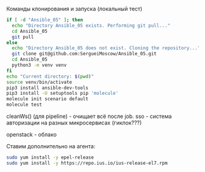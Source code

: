 Команды клонирования и запуска (локальный тест)

```bash
if [ -d "Ansible_05" ]; then
  echo "Directory Ansible_05 exists. Performing git pull..."
  cd Ansible_05
  git pull
else
  echo "Directory Ansible_05 does not exist. Cloning the repository..."
  git clone git@github.com:SergueiMoscow/Ansible_05.git
  cd Ansible_05
  python3 -m venv venv
fi
echo "Current directory: $(pwd)"
source venv/bin/activate
pip3 install ansible-dev-tools
pip3 install -U setuptools pip 'molecule'
molecule init scenario default
molecule test
```

cleanWs() (для pipeline) - очищает всё после job.
sso - система авторизации на разных микросервисах
(гиклок???)

openstack - облако

Ставим дополнительно на агента:
```bash
sudo yum install -y epel-release
sudo yum install -y https://repo.ius.io/ius-release-el7.rpm

```